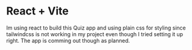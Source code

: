 # React + Vite
Im using react to build this Quiz app and using plain css for styling since tailwindcss is not working in my project even though I tried setting it up right.
The app is comming out though as planned.